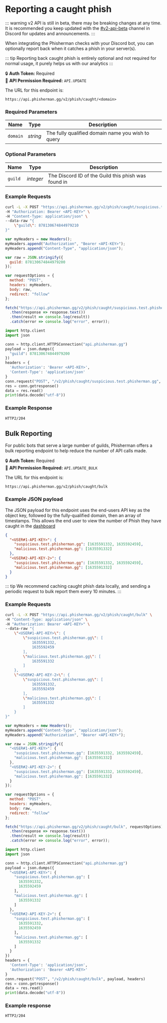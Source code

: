 # Reporting a caught phish <Badge type="warning" text="POST" vertical="middle" />

::: warning
v2 API is still in beta, there may be breaking changes at any time. It is recommended you keep updated with the [#v2-api-beta](https://discord.com/channels/878130674844979210/904090622208663632) channel in Discord for updates and announcements.
:::

When integrating the Phisherman checks with your Discord bot, you can optionally report back when it catches a phish in your server(s).

::: tip
Reporting back caught phish is entirely optional and not required for normal usage, it purely helps us with our analytics
:::

:lock: **Auth Token:** Required  
:key: **API Permission Required:** `API.UPDATE`

The URL for this endpoint is:

```:no-line-numbers
https://api.phisherman.gg/v2/phish/caught/<domain>
```

### Required Parameters

| Name     | Type     | Description                                       |
| -------- | -------- | ------------------------------------------------- |
| `domain` | _string_ | The fully qualified domain name you wish to query |

### Optional Parameters

| Name    | Type      | Description                                         |
| ------- | --------- | --------------------------------------------------- |
| `guild` | _integer_ | The Discord ID of the Guild this phish was found in |

### Example Requests

<CodeGroup>
  <CodeGroupItem title="CURL">

```bash
curl -L -X POST "https://api.phisherman.gg/v2/phish/caught/suspicious.test.phisherman.gg" \
-H "Authorization: Bearer <API-KEY>" \
-H "Content-Type: application/json" \
--data-raw "{
    \"guild\": 878130674844979210
}"
```

  </CodeGroupItem>

  <CodeGroupItem title="JS">

```js
var myHeaders = new Headers();
myHeaders.append("Authorization", "Bearer <API-KEY>");
myHeaders.append("Content-Type", "application/json");

var raw = JSON.stringify({
  guild: 878130674844979200
});

var requestOptions = {
  method: "POST",
  headers: myHeaders,
  body: raw,
  redirect: "follow"
};

fetch("https://api.phisherman.gg/v2/phish/caught/suspicious.test.phisherman.gg", requestOptions)
  .then(response => response.text())
  .then(result => console.log(result))
  .catch(error => console.log("error", error));
```

  </CodeGroupItem>

  <CodeGroupItem title="Python">

```py
import http.client
import json

conn = http.client.HTTPSConnection("api.phisherman.gg")
payload = json.dumps({
  "guild": 878130674844979200
})
headers = {
  'Authorization': 'Bearer <API-KEY>',
  'Content-Type': 'application/json'
}
conn.request("POST", "/v2/phish/caught/suspicious.test.phisherman.gg", payload, headers)
res = conn.getresponse()
data = res.read()
print(data.decode("utf-8"))
```

  </CodeGroupItem>

</CodeGroup>

### Example Response

```
HTTP2/204
```

## Bulk Reporting

For public bots that serve a large number of guilds, Phisherman offers a bulk reporting endpoint to help reduce the number of API calls made.

:lock: **Auth Token:** Required  
:key: **API Permission Required:** `API.UPDATE_BULK`

The URL for this endpoint is:

```
https://api.phisherman.gg/v2/phish/caught/bulk
```

### Example JSON payload

The JSON payload for this endpoint uses the end-users API key as the object key, followed by the fully-qualified domain, then an array of timestamps. This allows the end user to view the number of Phish they have caught in the [dashboard](https://phisherman.gg/home)

```json
{
  "<USER#1-API-KEY>": {
    "suspicious.test.phisherman.gg": [1635591332, 1635592459],
    "malicious.test.phisherman.gg": [1635591332]
  },
  "<USER#2-API-KEY-2>": {
    "suspicious.test.phisherman.gg": [1635591332, 1635592459],
    "malicious.test.phisherman.gg": [1635591332]
  }
}
```

::: tip
We recommend caching caught phish data locally, and sending a periodic request to bulk report them every 10 minutes.
:::

### Example Requests

<CodeGroup>
  <CodeGroupItem title="CURL" active>

```bash
curl -L -X POST "https://api.phisherman.gg/v2/phish/caught/bulk" \
-H "Content-Type: application/json" \
-H "Authorization: Bearer <API-KEY>" \
--data-raw "{
    \"<USER#1-API-KEY>\": {
        \"suspicious.test.phisherman.gg\": [
            1635591332,
            1635592459
        ],
        \"malicious.test.phisherman.gg\": [
            1635591332
        ]
    },
    \"<USER#2-API-KEY-2>\": {
        \"suspicious.test.phisherman.gg\": [
            1635591332,
            1635592459
        ],
        \"malicious.test.phisherman.gg\": [
            1635591332
        ]
    }
}"
```

</CodeGroupItem>

  <CodeGroupItem title="JS">

```js
var myHeaders = new Headers();
myHeaders.append("Content-Type", "application/json");
myHeaders.append("Authorization", "Bearer <API-KEY>");

var raw = JSON.stringify({
  "<USER#1-API-KEY>": {
    "suspicious.test.phisherman.gg": [1635591332, 1635592459],
    "malicious.test.phisherman.gg": [1635591332]
  },
  "<USER#2-API-KEY-2>": {
    "suspicious.test.phisherman.gg": [1635591332, 1635592459],
    "malicious.test.phisherman.gg": [1635591332]
  }
});

var requestOptions = {
  method: "POST",
  headers: myHeaders,
  body: raw,
  redirect: "follow"
};

fetch("https://api.phisherman.gg/v2/phish/caught/bulk", requestOptions)
  .then(response => response.text())
  .then(result => console.log(result))
  .catch(error => console.log("error", error));
```

  </CodeGroupItem>

  <CodeGroupItem title="Python">

```py
import http.client
import json

conn = http.client.HTTPSConnection("api.phisherman.gg")
payload = json.dumps({
  "<USER#1-API-KEY>": {
    "suspicious.test.phisherman.gg": [
      1635591332,
      1635592459
    ],
    "malicious.test.phisherman.gg": [
      1635591332
    ]
  },
  "<USER#2-API-KEY-2>": {
    "suspicious.test.phisherman.gg": [
      1635591332,
      1635592459
    ],
    "malicious.test.phisherman.gg": [
      1635591332
    ]
  }
})
headers = {
  'Content-Type': 'application/json',
  'Authorization': 'Bearer <API-KEY>'
}
conn.request("POST", "/v2/phish/caught/bulk", payload, headers)
res = conn.getresponse()
data = res.read()
print(data.decode("utf-8"))
```

  </CodeGroupItem>

</CodeGroup>

### Example response

```
HTTP2/204
```
